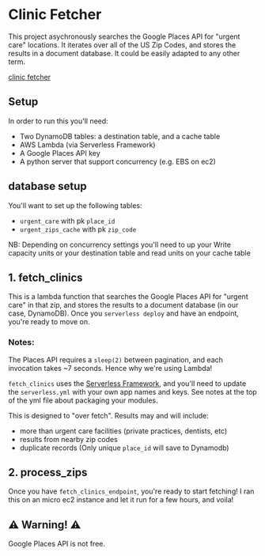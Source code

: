 # Clinic Fetcher

This project asychronously searches the Google Places API for "urgent care" locations. It iterates over all of the US Zip Codes, and stores the results in a document database. It could be easily adapted to any other term.

[clinic fetcher](https://github.com/parquar/clinic-fetcher/blob/master/clinic-fetcher.png?raw=true)

## Setup

In order to run this you'll need:
- Two DynamoDB tables: a destination table, and a cache table
- AWS Lambda (via Serverless Framework)
- A Google Places API key
- A python server that support concurrency (e.g. EBS on ec2)

## database setup

You'll want to set up the following tables:

- `urgent_care` with pk `place_id` 
- `urgent_zips_cache` with pk `zip_code` 

NB: Depending on concurrency settings you'll need to up your Write capacity units or your destination table and read units on your cache table

## 1. fetch_clinics

This is a lambda function that searches the Google Places API for "urgent care" in that zip, and stores the results to a document database (in our case, DynamoDB). Once you `serverless deploy` and have an endpoint, you're ready to move on.

### Notes:

The Places API requires a `sleep(2)` between pagination, and each invocation takes ~7 seconds. Hence why we're using Lambda!

`fetch_clinics` uses the [Serverless Framework](http://serverless.com/), and you'll need to update the `serverless.yml` with your own app names and keys. See notes at the top of the yml file about packaging your modules.

This is designed to "over fetch". Results may and will include: 
- more than urgent care facilities (private practices, dentists, etc)
- results from nearby zip codes 
- duplicate records (Only unique `place_id` will save to Dynamodb)


## 2. process_zips

Once you have `fetch_clinics_endpoint`, you're ready to start fetching! I ran this on an micro ec2 instance and let it run for a few hours, and voila!  

## ⚠️ Warning! ⚠️

Google Places API is not free.